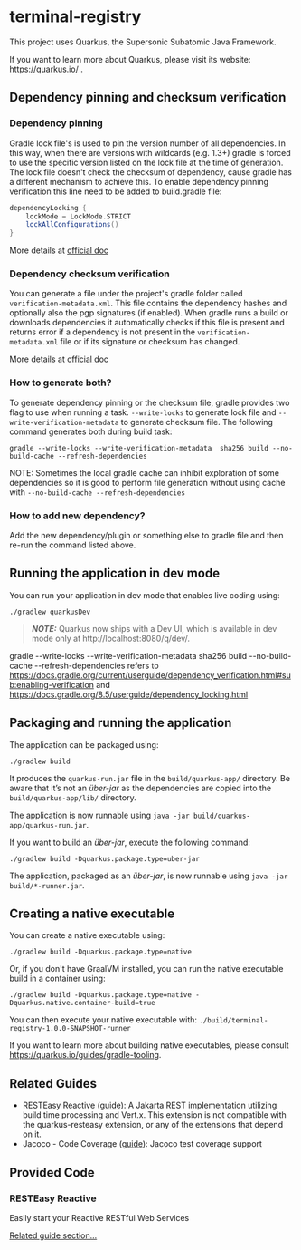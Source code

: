 # terminal-registry

This project uses Quarkus, the Supersonic Subatomic Java Framework.

If you want to learn more about Quarkus, please visit its website: https://quarkus.io/ .

## Dependency pinning and checksum verification
### Dependency pinning
Gradle lock file's is used to pin the version number of all dependencies. In this way, 
when there are versions with wildcards (e.g. 1.3+) gradle is forced to use the 
specific version listed on the lock file at the time of generation. The lock file doesn't check
the checksum of dependency, cause gradle has a different mechanism to achieve this. To enable
dependency pinning verification this line need to be added to build.gradle file:
```groovy
dependencyLocking {
    lockMode = LockMode.STRICT
    lockAllConfigurations()
}
```

More details at [official doc](https://docs.gradle.org/8.5/userguide/dependency_locking.html)

### Dependency checksum verification
You can generate a file under the project's gradle folder called `verification-metadata.xml`. 
This file contains the dependency hashes and optionally also the pgp signatures (if enabled). 
When gradle runs a build or downloads dependencies it automatically checks if this file is present 
and returns error if a dependency is not present in the `verification-metadata.xml` file 
or if its signature or checksum has changed.

More details at [official doc](https://docs.gradle.org/current/userguide/dependency_verification.html#sub:enabling-verification)

### How to generate both?
To generate dependency pinning or the checksum file, gradle provides two flag to use when running a task.
`--write-locks` to generate lock file and `--write-verification-metadata` to generate checksum file.
The following command generates both during build task:

`gradle --write-locks --write-verification-metadata  sha256 build --no-build-cache --refresh-dependencies`

NOTE: Sometimes the local gradle cache can inhibit exploration of some dependencies 
so it is good to perform file generation without using cache with `--no-build-cache --refresh-dependencies`

### How to add new dependency?
Add the new dependency/plugin or something else to gradle file and then re-run the command
listed above.

## Running the application in dev mode

You can run your application in dev mode that enables live coding using:
```shell script
./gradlew quarkusDev
```

> **_NOTE:_**  Quarkus now ships with a Dev UI, which is available in dev mode only at http://localhost:8080/q/dev/.

gradle --write-locks --write-verification-metadata  sha256 build --no-build-cache --refresh-dependencies
refers to https://docs.gradle.org/current/userguide/dependency_verification.html#sub:enabling-verification
and https://docs.gradle.org/8.5/userguide/dependency_locking.html

## Packaging and running the application

The application can be packaged using:
```shell script
./gradlew build
```
It produces the `quarkus-run.jar` file in the `build/quarkus-app/` directory.
Be aware that it’s not an _über-jar_ as the dependencies are copied into the `build/quarkus-app/lib/` directory.

The application is now runnable using `java -jar build/quarkus-app/quarkus-run.jar`.

If you want to build an _über-jar_, execute the following command:
```shell script
./gradlew build -Dquarkus.package.type=uber-jar
```

The application, packaged as an _über-jar_, is now runnable using `java -jar build/*-runner.jar`.

## Creating a native executable

You can create a native executable using: 
```shell script
./gradlew build -Dquarkus.package.type=native
```

Or, if you don't have GraalVM installed, you can run the native executable build in a container using: 
```shell script
./gradlew build -Dquarkus.package.type=native -Dquarkus.native.container-build=true
```

You can then execute your native executable with: `./build/terminal-registry-1.0.0-SNAPSHOT-runner`

If you want to learn more about building native executables, please consult https://quarkus.io/guides/gradle-tooling.

## Related Guides

- RESTEasy Reactive ([guide](https://quarkus.io/guides/resteasy-reactive)): A Jakarta REST implementation utilizing build time processing and Vert.x. This extension is not compatible with the quarkus-resteasy extension, or any of the extensions that depend on it.
- Jacoco - Code Coverage ([guide](https://quarkus.io/guides/tests-with-coverage)): Jacoco test coverage support

## Provided Code

### RESTEasy Reactive

Easily start your Reactive RESTful Web Services

[Related guide section...](https://quarkus.io/guides/getting-started-reactive#reactive-jax-rs-resources)
